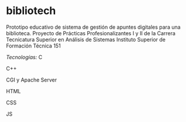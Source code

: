 # bibliotech
Prototipo educativo de sistema de gestión de apuntes digitales para una biblioteca.
Proyecto de Prácticas Profesionalizantes I y II de la Carrera Tecnicatura Superior en Análisis de Sistemas
Instituto Superior de Formación Técnica 151

*Tecnologías:*
C

C++

CGI y Apache Server

HTML

CSS 

JS
